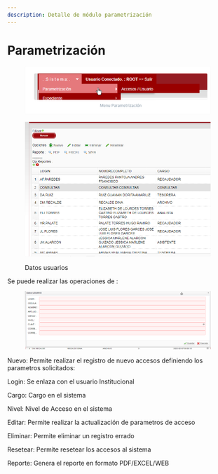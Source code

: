 ```yaml
---
description: Detalle de módulo parametrización
---
```


# Parametrización

<figure><img src=".gitbook/assets/imagen (3).png" alt=""><figcaption></figcaption></figure>

<figure><img src=".gitbook/assets/imagen (12).png" alt=""><figcaption><p>Datos usuarios</p></figcaption></figure>

Se puede realizar las operaciones de : &#x20;

<figure><img src=".gitbook/assets/imagen (5).png" alt=""><figcaption></figcaption></figure>

Nuevo: Permite realizar el registro de nuevo accesos definiendo los parametros solicitados:

&#x20;    Login: Se enlaza con el usuario Institucional

&#x20;    Cargo: Cargo en el sistema

&#x20;    Nivel: Nivel de Acceso en el sistema

Editar: Permite realizar la actualización de parametros de acceso

Eliminar: Permite eliminar un registro errado

Resetear: Permite resetear los accesos al sistema

Reporte: Genera el reporte en formato PDF/EXCEL/WEB

